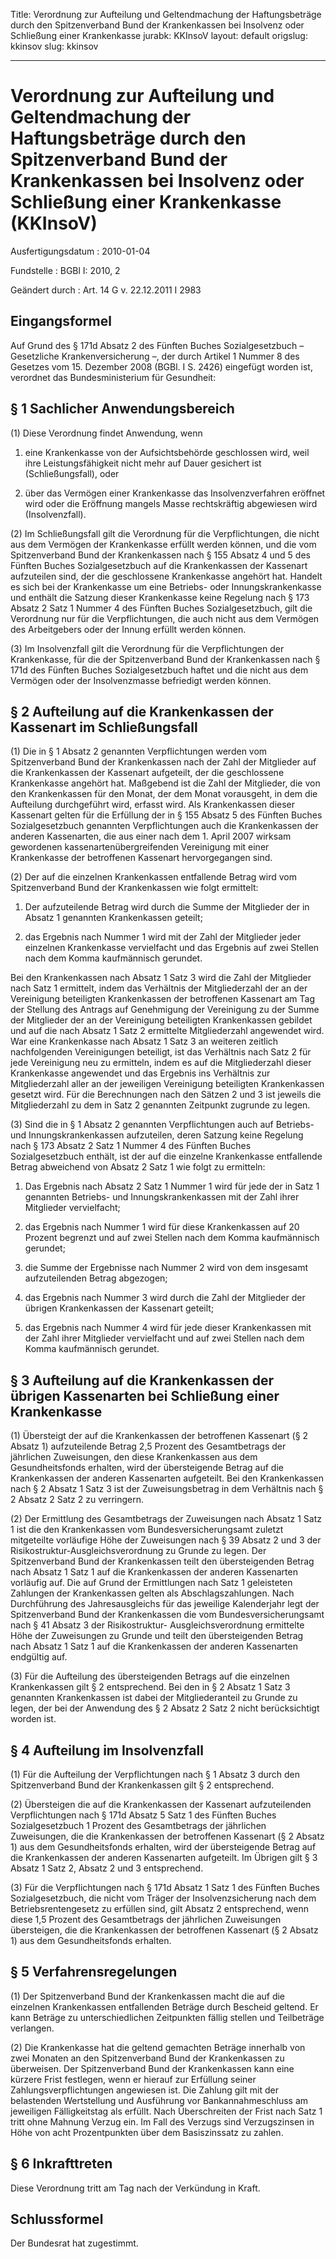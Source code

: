 Title: Verordnung zur Aufteilung und Geltendmachung der Haftungsbeträge durch den
  Spitzenverband Bund der Krankenkassen bei Insolvenz oder Schließung einer Krankenkasse
jurabk: KKInsoV
layout: default
origslug: kkinsov
slug: kkinsov

---

# Verordnung zur Aufteilung und Geltendmachung der Haftungsbeträge durch den Spitzenverband Bund der Krankenkassen bei Insolvenz oder Schließung einer Krankenkasse (KKInsoV)

Ausfertigungsdatum
:   2010-01-04

Fundstelle
:   BGBl I: 2010, 2

Geändert durch
:   Art. 14 G v. 22.12.2011 I 2983


## Eingangsformel

Auf Grund des § 171d Absatz 2 des Fünften Buches Sozialgesetzbuch –
Gesetzliche Krankenversicherung –, der durch Artikel 1 Nummer 8 des
Gesetzes vom 15. Dezember 2008 (BGBl. I S. 2426) eingefügt worden ist,
verordnet das Bundesministerium für Gesundheit:


## § 1 Sachlicher Anwendungsbereich

(1) Diese Verordnung findet Anwendung, wenn

1.  eine Krankenkasse von der Aufsichtsbehörde geschlossen wird, weil ihre
    Leistungsfähigkeit nicht mehr auf Dauer gesichert ist
    (Schließungsfall), oder


2.  über das Vermögen einer Krankenkasse das Insolvenzverfahren eröffnet
    wird oder die Eröffnung mangels Masse rechtskräftig abgewiesen wird
    (Insolvenzfall).




(2) Im Schließungsfall gilt die Verordnung für die Verpflichtungen,
die nicht aus dem Vermögen der Krankenkasse erfüllt werden können, und
die vom Spitzenverband Bund der Krankenkassen nach § 155 Absatz 4 und
5 des Fünften Buches Sozialgesetzbuch auf die Krankenkassen der
Kassenart aufzuteilen sind, der die geschlossene Krankenkasse angehört
hat. Handelt es sich bei der Krankenkasse um eine Betriebs- oder
Innungskrankenkasse und enthält die Satzung dieser Krankenkasse keine
Regelung nach § 173 Absatz 2 Satz 1 Nummer 4 des Fünften Buches
Sozialgesetzbuch, gilt die Verordnung nur für die Verpflichtungen, die
auch nicht aus dem Vermögen des Arbeitgebers oder der Innung erfüllt
werden können.

(3) Im Insolvenzfall gilt die Verordnung für die Verpflichtungen der
Krankenkasse, für die der Spitzenverband Bund der Krankenkassen nach §
171d des Fünften Buches Sozialgesetzbuch haftet und die nicht aus dem
Vermögen oder der Insolvenzmasse befriedigt werden können.


## § 2 Aufteilung auf die Krankenkassen der Kassenart im Schließungsfall

(1) Die in § 1 Absatz 2 genannten Verpflichtungen werden vom
Spitzenverband Bund der Krankenkassen nach der Zahl der Mitglieder auf
die Krankenkassen der Kassenart aufgeteilt, der die geschlossene
Krankenkasse angehört hat. Maßgebend ist die Zahl der Mitglieder, die
von den Krankenkassen für den Monat, der dem Monat vorausgeht, in dem
die Aufteilung durchgeführt wird, erfasst wird. Als Krankenkassen
dieser Kassenart gelten für die Erfüllung der in § 155 Absatz 5 des
Fünften Buches Sozialgesetzbuch genannten Verpflichtungen auch die
Krankenkassen der anderen Kassenarten, die aus einer nach dem 1. April
2007 wirksam gewordenen kassenartenübergreifenden Vereinigung mit
einer Krankenkasse der betroffenen Kassenart hervorgegangen sind.

(2) Der auf die einzelnen Krankenkassen entfallende Betrag wird vom
Spitzenverband Bund der Krankenkassen wie folgt ermittelt:

1.  Der aufzuteilende Betrag wird durch die Summe der Mitglieder der in
    Absatz 1 genannten Krankenkassen geteilt;


2.  das Ergebnis nach Nummer 1 wird mit der Zahl der Mitglieder jeder
    einzelnen Krankenkasse vervielfacht und das Ergebnis auf zwei Stellen
    nach dem Komma kaufmännisch gerundet.



Bei den Krankenkassen nach Absatz 1 Satz 3 wird die Zahl der
Mitglieder nach Satz 1 ermittelt, indem das Verhältnis der
Mitgliederzahl der an der Vereinigung beteiligten Krankenkassen der
betroffenen Kassenart am Tag der Stellung des Antrags auf Genehmigung
der Vereinigung zu der Summe der Mitglieder der an der Vereinigung
beteiligten Krankenkassen gebildet und auf die nach Absatz 1 Satz 2
ermittelte Mitgliederzahl angewendet wird. War eine Krankenkasse nach
Absatz 1 Satz 3 an weiteren zeitlich nachfolgenden Vereinigungen
beteiligt, ist das Verhältnis nach Satz 2 für jede Vereinigung neu zu
ermitteln, indem es auf die Mitgliederzahl dieser Krankenkasse
angewendet und das Ergebnis ins Verhältnis zur Mitgliederzahl aller an
der jeweiligen Vereinigung beteiligten Krankenkassen gesetzt wird. Für
die Berechnungen nach den Sätzen 2 und 3 ist jeweils die
Mitgliederzahl zu dem in Satz 2 genannten Zeitpunkt zugrunde zu legen.

(3) Sind die in § 1 Absatz 2 genannten Verpflichtungen auch auf
Betriebs- und Innungskrankenkassen aufzuteilen, deren Satzung keine
Regelung nach § 173 Absatz 2 Satz 1 Nummer 4 des Fünften Buches
Sozialgesetzbuch enthält, ist der auf die einzelne Krankenkasse
entfallende Betrag abweichend von Absatz 2 Satz 1 wie folgt zu
ermitteln:

1.  Das Ergebnis nach Absatz 2 Satz 1 Nummer 1 wird für jede der in Satz 1
    genannten Betriebs- und Innungskrankenkassen mit der Zahl ihrer
    Mitglieder vervielfacht;


2.  das Ergebnis nach Nummer 1 wird für diese Krankenkassen auf 20 Prozent
    begrenzt und auf zwei Stellen nach dem Komma kaufmännisch gerundet;


3.  die Summe der Ergebnisse nach Nummer 2 wird von dem insgesamt
    aufzuteilenden Betrag abgezogen;


4.  das Ergebnis nach Nummer 3 wird durch die Zahl der Mitglieder der
    übrigen Krankenkassen der Kassenart geteilt;


5.  das Ergebnis nach Nummer 4 wird für jede dieser Krankenkassen mit der
    Zahl ihrer Mitglieder vervielfacht und auf zwei Stellen nach dem Komma
    kaufmännisch gerundet.





## § 3 Aufteilung auf die Krankenkassen der übrigen Kassenarten bei Schließung einer Krankenkasse

(1) Übersteigt der auf die Krankenkassen der betroffenen Kassenart (§
2 Absatz 1) aufzuteilende Betrag 2,5 Prozent des Gesamtbetrags der
jährlichen Zuweisungen, den diese Krankenkassen aus dem
Gesundheitsfonds erhalten, wird der übersteigende Betrag auf die
Krankenkassen der anderen Kassenarten aufgeteilt. Bei den
Krankenkassen nach § 2 Absatz 1 Satz 3 ist der Zuweisungsbetrag in dem
Verhältnis nach § 2 Absatz 2 Satz 2 zu verringern.

(2) Der Ermittlung des Gesamtbetrags der Zuweisungen nach Absatz 1
Satz 1 ist die den Krankenkassen vom Bundesversicherungsamt zuletzt
mitgeteilte vorläufige Höhe der Zuweisungen nach § 39 Absatz 2 und 3
der Risikostruktur-Ausgleichsverordnung zu Grunde zu legen. Der
Spitzenverband Bund der Krankenkassen teilt den übersteigenden Betrag
nach Absatz 1 Satz 1 auf die Krankenkassen der anderen Kassenarten
vorläufig auf. Die auf Grund der Ermittlungen nach Satz 1 geleisteten
Zahlungen der Krankenkassen gelten als Abschlagszahlungen. Nach
Durchführung des Jahresausgleichs für das jeweilige Kalenderjahr legt
der Spitzenverband Bund der Krankenkassen die vom
Bundesversicherungsamt nach § 41 Absatz 3 der Risikostruktur-
Ausgleichsverordnung ermittelte Höhe der Zuweisungen zu Grunde und
teilt den übersteigenden Betrag nach Absatz 1 Satz 1 auf die
Krankenkassen der anderen Kassenarten endgültig auf.

(3) Für die Aufteilung des übersteigenden Betrags auf die einzelnen
Krankenkassen gilt § 2 entsprechend. Bei den in § 2 Absatz 1 Satz 3
genannten Krankenkassen ist dabei der Mitgliederanteil zu Grunde zu
legen, der bei der Anwendung des § 2 Absatz 2 Satz 2 nicht
berücksichtigt worden ist.


## § 4 Aufteilung im Insolvenzfall

(1) Für die Aufteilung der Verpflichtungen nach § 1 Absatz 3 durch den
Spitzenverband Bund der Krankenkassen gilt § 2 entsprechend.

(2) Übersteigen die auf die Krankenkassen der Kassenart aufzuteilenden
Verpflichtungen nach § 171d Absatz 5 Satz 1 des Fünften Buches
Sozialgesetzbuch 1 Prozent des Gesamtbetrags der jährlichen
Zuweisungen, die die Krankenkassen der betroffenen Kassenart (§ 2
Absatz 1) aus dem Gesundheitsfonds erhalten, wird der übersteigende
Betrag auf die Krankenkassen der anderen Kassenarten aufgeteilt. Im
Übrigen gilt § 3 Absatz 1 Satz 2, Absatz 2 und 3 entsprechend.

(3) Für die Verpflichtungen nach § 171d Absatz 1 Satz 1 des Fünften
Buches Sozialgesetzbuch, die nicht vom Träger der Insolvenzsicherung
nach dem Betriebsrentengesetz zu erfüllen sind, gilt Absatz 2
entsprechend, wenn diese 1,5 Prozent des Gesamtbetrags der jährlichen
Zuweisungen übersteigen, die die Krankenkassen der betroffenen
Kassenart (§ 2 Absatz 1) aus dem Gesundheitsfonds erhalten.


## § 5 Verfahrensregelungen

(1) Der Spitzenverband Bund der Krankenkassen macht die auf die
einzelnen Krankenkassen entfallenden Beträge durch Bescheid geltend.
Er kann Beträge zu unterschiedlichen Zeitpunkten fällig stellen und
Teilbeträge verlangen.

(2) Die Krankenkasse hat die geltend gemachten Beträge innerhalb von
zwei Monaten an den Spitzenverband Bund der Krankenkassen zu
überweisen. Der Spitzenverband Bund der Krankenkassen kann eine
kürzere Frist festlegen, wenn er hierauf zur Erfüllung seiner
Zahlungsverpflichtungen angewiesen ist. Die Zahlung gilt mit der
belastenden Wertstellung und Ausführung vor Bankannahmeschluss am
jeweiligen Fälligkeitstag als erfüllt. Nach Überschreiten der Frist
nach Satz 1 tritt ohne Mahnung Verzug ein. Im Fall des Verzugs sind
Verzugszinsen in Höhe von acht Prozentpunkten über dem Basiszinssatz
zu zahlen.


## § 6 Inkrafttreten

Diese Verordnung tritt am Tag nach der Verkündung in Kraft.


## Schlussformel

Der Bundesrat hat zugestimmt.

